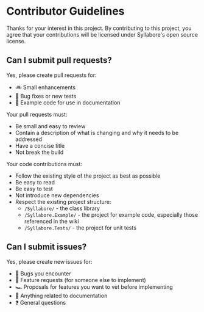 # Contributor Guidelines 
Thanks for your interest in this project. By contributing to this project, you agree that your contributions will be licensed under Syllabore's open source license.

## Can I submit pull requests?
Yes, please create pull requests for:
- 🚲 Small enhancements
- 🐛 Bug fixes or new tests
- 🌿 Example code for use in documentation

Your pull requests must:
- Be small and easy to review
- Contain a description of what is changing and why it needs to be addressed
- Have a concise title
- Not break the build

Your code contributions must:
- Follow the existing style of the project as best as possible
- Be easy to read
- Be easy to test
- Not introduce new dependencies
- Respect the existing project structure:
	- `/Syllabore/` - the class library
	- `/Syllabore.Example/` - the project for example code, especially those referenced in the wiki
	- `/Syllabore.Tests/` - the project for unit tests
  
## Can I submit issues?
Yes, please create new issues for:
- 🐜 Bugs you encounter
- 🚗 Feature requests (for someone else to implement)
- 🏎 Proposals for features you want to vet before implementing
- 📘 Anything related to documentation
- ❓ General questions


